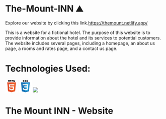 # The-Mount-INN ⛰️
Explore our website by clicking this link.https://themount.netlify.app/ <br>

This is a website for a fictional hotel. The purpose of this website is to provide information about the hotel and its services to potential customers. The website includes several pages, including a homepage, an about us page, a rooms and rates page, and a contact us page.

# Technologies Used:

<img src="https://raw.githubusercontent.com/devicons/devicon/master/icons/html5/html5-original-wordmark.svg" alt="html5" width="40" height="40"/> </a> 
<img src="https://raw.githubusercontent.com/devicons/devicon/master/icons/css3/css3-original-wordmark.svg" alt="css3" width="40" height="40"/> </a> 
<img src="https://img.shields.io/badge/PHP-777BB4?style=for-the-badge&logo=php&logoColor=white">

# The Mount INN - Website


